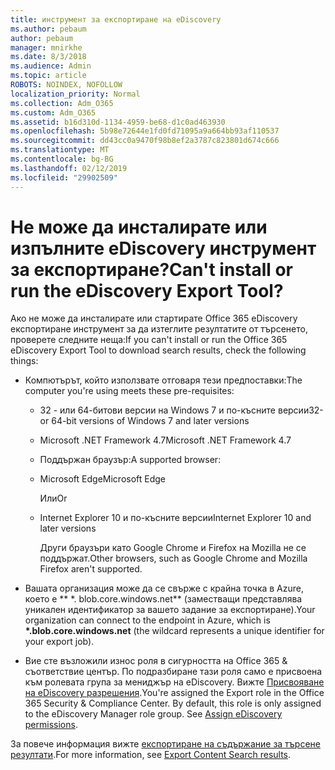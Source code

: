 ```yaml
---
title: инструмент за експортиране на eDiscovery
ms.author: pebaum
author: pebaum
manager: mnirkhe
ms.date: 8/3/2018
ms.audience: Admin
ms.topic: article
ROBOTS: NOINDEX, NOFOLLOW
localization_priority: Normal
ms.collection: Adm_O365
ms.custom: Adm_O365
ms.assetid: b16d310d-1134-4959-be68-d1c0ad463930
ms.openlocfilehash: 5b98e72644e1fd0fd71095a9a664bb93af110537
ms.sourcegitcommit: dd43cc0a9470f98b8ef2a3787c823801d674c666
ms.translationtype: MT
ms.contentlocale: bg-BG
ms.lasthandoff: 02/12/2019
ms.locfileid: "29902509"
---
```

# <a name="cant-install-or-run-the-ediscovery-export-tool"></a><span data-ttu-id="3c57d-102">Не може да инсталирате или изпълните eDiscovery инструмент за експортиране?</span><span class="sxs-lookup"><span data-stu-id="3c57d-102">Can't install or run the eDiscovery Export Tool?</span></span>

<span data-ttu-id="3c57d-103">Ако не може да инсталирате или стартирате Office 365 eDiscovery експортиране инструмент за да изтеглите резултатите от търсенето, проверете следните неща:</span><span class="sxs-lookup"><span data-stu-id="3c57d-103">If you can't install or run the Office 365 eDiscovery Export Tool to download search results, check the following things:</span></span>
  
- <span data-ttu-id="3c57d-104">Компютърът, който използвате отговаря тези предпоставки:</span><span class="sxs-lookup"><span data-stu-id="3c57d-104">The computer you're using meets these pre-requisites:</span></span>
    
  - <span data-ttu-id="3c57d-105">32 - или 64-битови версии на Windows 7 и по-късните версии</span><span class="sxs-lookup"><span data-stu-id="3c57d-105">32- or 64-bit versions of Windows 7 and later versions</span></span>
    
  - <span data-ttu-id="3c57d-106">Microsoft .NET Framework 4.7</span><span class="sxs-lookup"><span data-stu-id="3c57d-106">Microsoft .NET Framework 4.7</span></span>
    
  - <span data-ttu-id="3c57d-107">Поддържан браузър:</span><span class="sxs-lookup"><span data-stu-id="3c57d-107">A supported browser:</span></span>
    
  - <span data-ttu-id="3c57d-108">Microsoft Edge</span><span class="sxs-lookup"><span data-stu-id="3c57d-108">Microsoft Edge</span></span>
    
    <span data-ttu-id="3c57d-109">Или</span><span class="sxs-lookup"><span data-stu-id="3c57d-109">Or</span></span>
    
  - <span data-ttu-id="3c57d-110">Internet Explorer 10 и по-късните версии</span><span class="sxs-lookup"><span data-stu-id="3c57d-110">Internet Explorer 10 and later versions</span></span>
    
    <span data-ttu-id="3c57d-111">Други браузъри като Google Chrome и Firefox на Mozilla не се поддържат.</span><span class="sxs-lookup"><span data-stu-id="3c57d-111">Other browsers, such as Google Chrome and Mozilla Firefox aren't supported.</span></span>
    
- <span data-ttu-id="3c57d-112">Вашата организация може да се свърже с крайна точка в Azure, което е \*\* \*. blob.core.windows.net\*\* (заместващи представлява уникален идентификатор за вашето задание за експортиране).</span><span class="sxs-lookup"><span data-stu-id="3c57d-112">Your organization can connect to the endpoint in Azure, which is **\*.blob.core.windows.net** (the wildcard represents a unique identifier for your export job).</span></span> 
    
- <span data-ttu-id="3c57d-p101">Вие сте възложили износ роля в сигурността на Office 365 &amp; съответствие център. По подразбиране тази роля само е присвоена към ролевата група за мениджър на eDiscovery. Вижте [Присвояване на eDiscovery разрешения](https://support.office.com/article/assign-ediscovery-permissions-in-the-office-365-security-compliance-center-5b9a067b-9d2e-4aa5-bb33-99d8c0d0b5d7#moreinfo).</span><span class="sxs-lookup"><span data-stu-id="3c57d-p101">You're assigned the Export role in the Office 365 Security &amp; Compliance Center. By default, this role is only assigned to the eDiscovery Manager role group. See [Assign eDiscovery permissions](https://support.office.com/article/assign-ediscovery-permissions-in-the-office-365-security-compliance-center-5b9a067b-9d2e-4aa5-bb33-99d8c0d0b5d7#moreinfo).</span></span>
    
<span data-ttu-id="3c57d-116">За повече информация вижте [експортиране на съдържание за търсене резултати](https://support.office.com/article/Export-Content-Search-results-from-the-Office-365-Security-Compliance-Center-ed48d448-3714-4c42-85f5-10f75f6a4278).</span><span class="sxs-lookup"><span data-stu-id="3c57d-116">For more information, see [Export Content Search results](https://support.office.com/article/Export-Content-Search-results-from-the-Office-365-Security-Compliance-Center-ed48d448-3714-4c42-85f5-10f75f6a4278).</span></span>
  

